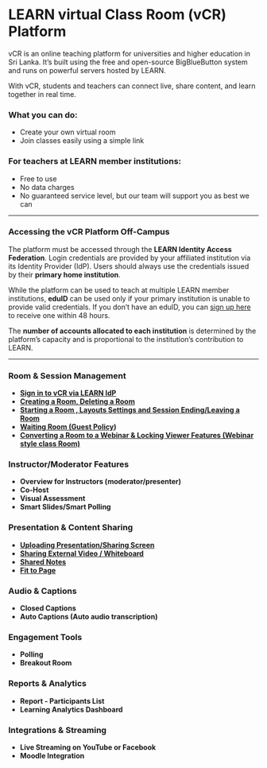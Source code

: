 # LEARN virtual Class Room (vCR) Platform

vCR is an online teaching platform for universities and higher education in Sri Lanka. It’s built using the free and open-source BigBlueButton system and runs on powerful servers hosted by LEARN.

With vCR, students and teachers can connect live, share content, and learn together in real time.

### What you can do:

* Create your own virtual room
* Join classes easily using a simple link

### For teachers at LEARN member institutions:

* Free to use
* No data charges
* No guaranteed service level, but our team will support you as best we can

---

### Accessing the vCR Platform Off-Campus

The platform must be accessed through the **LEARN Identity Access Federation**. Login credentials are provided by your affiliated institution via its Identity Provider (IdP). Users should always use the credentials issued by their **primary home institution**.

While the platform can be used to teach at multiple LEARN member institutions, **eduID** can be used only if your primary institution is unable to provide valid credentials. If you don’t have an eduID, you can [sign up here](#) to receive one within 48 hours.

The **number of accounts allocated to each institution** is determined by the platform’s capacity and is proportional to the institution’s contribution to LEARN.

---

###  **Room & Session Management**

* **[Sign in to vCR via LEARN IdP](https://github.com/LEARN-LK/VCR/blob/main/signintoVCR.md)**
* **[Creating a Room, Deleting a Room](https://github.com/LEARN-LK/VCR/blob/main/Create%26DeleteRoom.md)**
* **[Starting a Room , Layouts Settings  and Session Ending/Leaving a Room](https://github.com/LEARN-LK/VCR/blob/main/start&Ending-room.md)**
* **[Waiting Room (Guest Policy](https://github.com/LEARN-LK/VCR/blob/main/waitingRoom.md))**
* **[Converting a Room to a Webinar & Locking Viewer Features (Webinar style class Room)](https://github.com/LEARN-LK/VCR/blob/main/Webinar-mood.md)**

###  **Instructor/Moderator Features**

* **Overview for Instructors (moderator/presenter)**
* **Co-Host**
* **Visual Assessment**
* **Smart Slides/Smart Polling**


###  **Presentation & Content Sharing**

* **[Uploading Presentation/Sharing Screen](https://github.com/LEARN-LK/VCR/blob/main/uplord-ppt%26sharing.md)**
* **[Sharing External Video / Whiteboard](https://github.com/LEARN-LK/VCR/blob/main/Sharing-External-Video%26whiteboard.md)**
* **[Shared Notes](https://github.com/LEARN-LK/VCR/blob/main/sharenote.md)**
* **[Fit to Page](https://github.com/LEARN-LK/VCR/blob/main/fittopage.md)**


###  **Audio & Captions**

* **Closed Captions**
* **Auto Captions (Auto audio transcription)**


###  **Engagement Tools**

* **Polling**
* **Breakout Room**


###  **Reports & Analytics**

* **Report - Participants List**
* **Learning Analytics Dashboard**


###  **Integrations & Streaming**

* **Live Streaming on YouTube or Facebook**
* **Moodle Integration**




